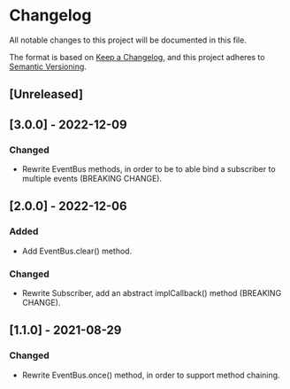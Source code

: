 # Changelog

All notable changes to this project will be documented in this file.

The format is based on [Keep a Changelog](https://keepachangelog.com/en/1.0.0/),
and this project adheres to [Semantic Versioning](https://semver.org/spec/v2.0.0.html).

## [Unreleased]

## [3.0.0] - 2022-12-09

### Changed

-   Rewrite EventBus methods, in order to be to able bind a subscriber to multiple events (BREAKING CHANGE).

## [2.0.0] - 2022-12-06

### Added

-   Add EventBus.clear() method.

### Changed

-   Rewrite Subscriber, add an abstract implCallback() method (BREAKING CHANGE).

## [1.1.0] - 2021-08-29

### Changed

-   Rewrite EventBus.once() method, in order to support method chaining.
